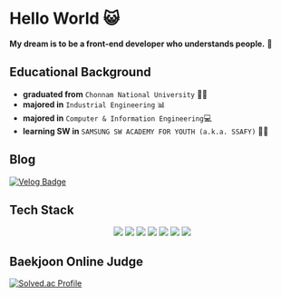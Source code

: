 # Hello World 😺

**My dream is to be a front-end developer who understands people.** :gift:



## Educational Background

- **graduated from** `Chonnam National University` 👨‍🎓
- **majored in** `Industrial Engineering` 📊
- **majored in** `Computer & Information Engineering`:computer:
- **learning SW in** `SAMSUNG SW ACADEMY FOR YOUTH (a.k.a. SSAFY)` 👨‍💻



## Blog

[![Velog Badge](https://img.shields.io/badge/Tech_Blog-C71A36?style=flat&logo=ApacheMaven&logoColor=white)](https://velog.io/@leeyw2709)



## Tech Stack

<div align=center>
    <img src="https://img.shields.io/badge/React-61DAFB?style=flat-square&logo=React&logoColor=white"/>
    <img src="https://img.shields.io/badge/JavaScript-F7DF1E?style=flat-square&logo=JavaScript&logoColor=white"/>
    <img src="https://img.shields.io/badge/Python-3776AB?style=flat-square&logo=Python&logoColor=white"/>
    <img src="https://img.shields.io/badge/HTML5-E34F26?style=flat-square&logo=HTML5&logoColor=white"/> 
    <img src="https://img.shields.io/badge/CSS3-1572B6?style=flat-square&logo=CSS3&logoColor=white"/>
    <img src="https://img.shields.io/badge/Django-092E20?style=flat-square&logo=Django&logoColor=white"/>
    <img src="https://img.shields.io/badge/Vue.js-4FC08D?style=flat-square&logo=Vue.js&logoColor=white"/>
</div>



## Baekjoon Online Judge

[![Solved.ac Profile](http://mazassumnida.wtf/api/v2/generate_badge?boj=deu03093)](https://solved.ac/hong267/)

